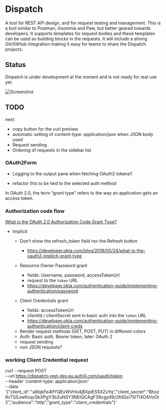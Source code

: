 # Dispatch

A tool for REST API design, and for request testing and management. This is a tool similar to Postman, Insomnia and Paw, but better geared towards developers. It supports templates for request bodies and these templates can be used as building blocks in the requests. It will include a strong Git/GitHub integration making it easy for teams to share the Dispatch projects.

## Status

Dispatch is under development at the monent and is not ready for real use yet.

![Screenshot](https://i.imgur.com/7AHNyCT.png)

## TODO

next:

- copy button for the curl preview
- automatic setting of content-type: application/json when JSON body used
- Request sending
- Ordering of requests in the sidebar list

### OAuth2Form

- Logging to the output pane when fetching OAuth2 tokens!!

- refactor this to be tied to the selected auth method

In OAuth 2.0, the term “grant type” refers to the way an application gets an access token.

### Authorization code flow

[What is the OAuth 2.0 Authorization Code Grant Type?](https://developer.okta.com/blog/2018/04/10/oauth-authorization-code-grant-type)

- Implicit

  - Don't show the refresh_token field nor the Refresh button

    - https://developer.okta.com/blog/2018/05/24/what-is-the-oauth2-implicit-grant-type

  - Resource Owner Password grant

    - fields: Username, password, accessTokenUrl
    - request to the `token` URL
    - https://developer.okta.com/authentication-guide/implementing-authentication/password

  - Client Credentials grant
    - fields: accessTokenUrl
    - clientId / clientSecret sent in basic auth into the `token` URL
    - https://developer.okta.com/authentication-guide/implementing-authentication/client-creds

  * Render request methods (GET, POST, PUT) in different colors

  - Auth: Basic auth, Bearer token, later: OAuth 2
  - request sending
  - non JSON requests?

### working Client Credential request

curl --request POST \
 --url https://dispatch-rest-dev.eu.auth0.com/oauth/token \
 --header 'content-type: application/json' \
 --data '{"client_id":"a9lqkFe4IfYQExWVHo4jBXpiESSXZxYq","client_secret":"Bhoz9vTSSJwKoqvSkXPgY3b2uNSY3NEtQCAgF39cgyd9z3fdQzi7SITlXO4VoOt2","audience":"http","grant_type":"client_credentials"}'
